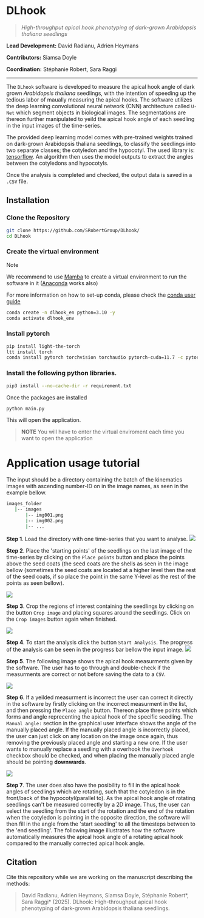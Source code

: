 # DLhook
> _High-throughput apical hook phenotyping of dark-grown Arabidopsis thaliana seedlings_

**Lead Development:** David Radianu, Adrien Heymans

**Contributors:** Siamsa Doyle

**Coordination:** Stéphanie Robert, Sara Raggi

--- 

The `DLhook` software is developed to measure the apical hook angle of dark grown *Arabidopsis thaliana* seedlings, with the intention of speeding up the tedious labor of maually measuring the apical hooks.
The software utilizes the deep learning convolutional neural network (CNN) architecture called `U-Net` which segment objects in biological images. The segmentations are thereon further manipulated to yeild the apical hook angle of each seedling in the input images of the time-series. 

The provided deep learning model comes with pre-trained weights trained on dark-grown Arabidopsis thaliana seedlings, to classify the seedlings into two separate classes; the cotyledon and the hypocotyl. The used library is: [tensorflow](https://www.tensorflow.org/).
An algorithm then uses the model outputs to extract the angles between the cotyledons and hypocotyls.

Once the analysis is completed and checked, the output data is saved in a `.CSV` file.

## Installation

### Clone the Repository

```bash
git clone https://github.com/SRobertGroup/DLhook/
cd DLhook
```
### Create the virtual environment

>[!NOTE] 
> We recommend to use [Mamba](https://mamba.readthedocs.io/en/latest/installation/mamba-installation.html) to create a virtual environment to run the software in it ([Anaconda](https://www.anaconda.com/download) works also)
>
> For more information on how to set-up conda, please check the [conda user guide](https://conda.io/projects/conda/en/latest/user-guide/install)

```bash
conda create -n dlhook_en python=3.10 -y 
conda activate dlhook_env
```
### Install pytorch
```bash
pip install light-the-torch
ltt install torch
conda install pytorch torchvision torchaudio pytorch-cuda=11.7 -c pytorch -c nvidia
```

### Install the following python libraries.
```bash
pip3 install --no-cache-dir -r requirement.txt
```
Once the packages are installed

```bash
python main.py
```
This will open the application.

> **NOTE** You will have to enter the virtual enviroment each time you want to open the application

# Application usage tutorial <a name="tutorial"></a>

The input should be a directory containing the batch of the kinematics images with ascending number-ID on in the image names, as seen in the example bellow. 

```bash
images_folder
   |-- images
       |-- img001.png
       |-- img002.png
       |-- ...
```



<b>Step 1</b>. Load the directory with one time-series that you want to analyse. 
![](docs/img/1-repo.png)


<b>Step 2</b>. Place the 'starting points' of the seedlings on the last image of the time-series by clicking on the `Place points` button and place the points above the seed coats (the seed coats are the shells  as seen in the image bellow (sometimes the seed coats are located at a higher level then the rest of the seed coats, if so place the point in the same Y-level as the rest of the points as seen bellow).

![](docs/img/3-repo.png)


<b>Step 3</b>. Crop the regions of interest containing the seedlings by clicking on the button `Crop image` and placing squares around the seedlings. Click on the `Crop images` button again when finished.  

![](docs/img/4-repo.png)



<b>Step 4</b>. To start the analysis click the button `Start Analysis`. The progress of the analysis can be seen in the progress bar bellow the input image.
![](docs/img/5-repo.png)


<b>Step 5</b>. The following image shows the apical hook measurments given by the software. The user has to go through and double-check if the measurments are correct or not before saving the data to a `CSV`.

![](docs/img/6-repo.png)

<b>Step 6</b>. If a yeilded measurment is incorrect the user can correct it directly in the software by firstly clicking on the incorrect measurment in the list, and then pressing the `Place angle` button. Thereon place three points which forms and angle reprecenting the apical hook of the specific seedling. The `Manual angle:` section in the graphical user interface shows the angle of the manually placed angle. If the manually placed angle is incorrectly placed, the user can just click on any location on the image once again, thus removing the previously placed angle and starting a new one. If the user wants to manually replace a seedling with a overhook the `Overhook` checkbox should be checked, and when placing the manually placed angle should be pointing **downwards**.

![](docs/img/8-repo.png)


<b>Step 7</b>. The user does also have the posibility to fill in the apical hook angles of seedlings which are rotating, such that the cotyledon is in the front/back of the hypocotyl(parallel to). As the apical hook angle of rotating seedlings can't be measured correctly by a 2D image. Thus, the user can select the seedling from the start of the rotation and the end of the rotation when the cotyledon is pointing in the opposite direction, the software will then fill in the angle from the 'start seedling' to all the timesteps between to the 'end seedling'.
The following image illustrates how the software automatically measures the apical hook angle of a rotating apical hook compared to the manually corrected apical hook angle.


## Citation

Cite this repository while we are working on the manuscript describing the methods:
> David Radianu, Adrien Heymans, Siamsa Doyle, Stéphanie Robert*, Sara Raggi* (2025). DLhook: High-throughput apical hook phenotyping of dark-grown Arabidopsis thaliana seedlings.



